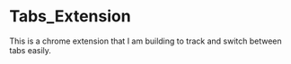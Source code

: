 # Tabs_Extension
This is a chrome extension that I am building to track and switch between tabs easily. 
